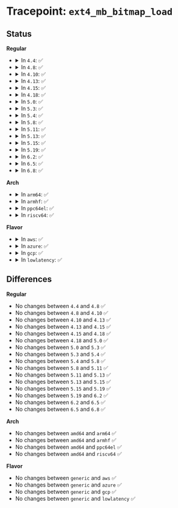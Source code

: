 # Tracepoint: <code>ext4_mb_bitmap_load</code>

## Status
<b>Regular</b>
<ul>
<li>
<details>
<summary>In <code>4.4</code>: ✅</summary>

Event:

```c
struct trace_event_raw_ext4__bitmap_load {
    struct trace_entry ent;
    dev_t dev;
    __u32 group;
    char __data[0];
};
```
Function:

```c
void trace_event_raw_event_ext4__bitmap_load(void *__data, struct super_block *sb, long unsigned int group);
```
</details>
</li>
<li>
<details>
<summary>In <code>4.8</code>: ✅</summary>

Event:

```c
struct trace_event_raw_ext4__bitmap_load {
    struct trace_entry ent;
    dev_t dev;
    __u32 group;
    char __data[0];
};
```
Function:

```c
void trace_event_raw_event_ext4__bitmap_load(void *__data, struct super_block *sb, long unsigned int group);
```
</details>
</li>
<li>
<details>
<summary>In <code>4.10</code>: ✅</summary>

Event:

```c
struct trace_event_raw_ext4__bitmap_load {
    struct trace_entry ent;
    dev_t dev;
    __u32 group;
    char __data[0];
};
```
Function:

```c
void trace_event_raw_event_ext4__bitmap_load(void *__data, struct super_block *sb, long unsigned int group);
```
</details>
</li>
<li>
<details>
<summary>In <code>4.13</code>: ✅</summary>

Event:

```c
struct trace_event_raw_ext4__bitmap_load {
    struct trace_entry ent;
    dev_t dev;
    __u32 group;
    char __data[0];
};
```
Function:

```c
void trace_event_raw_event_ext4__bitmap_load(void *__data, struct super_block *sb, long unsigned int group);
```
</details>
</li>
<li>
<details>
<summary>In <code>4.15</code>: ✅</summary>

Event:

```c
struct trace_event_raw_ext4__bitmap_load {
    struct trace_entry ent;
    dev_t dev;
    __u32 group;
    char __data[0];
};
```
Function:

```c
void trace_event_raw_event_ext4__bitmap_load(void *__data, struct super_block *sb, long unsigned int group);
```
</details>
</li>
<li>
<details>
<summary>In <code>4.18</code>: ✅</summary>

Event:

```c
struct trace_event_raw_ext4__bitmap_load {
    struct trace_entry ent;
    dev_t dev;
    __u32 group;
    char __data[0];
};
```
Function:

```c
void trace_event_raw_event_ext4__bitmap_load(void *__data, struct super_block *sb, long unsigned int group);
```
</details>
</li>
<li>
<details>
<summary>In <code>5.0</code>: ✅</summary>

Event:

```c
struct trace_event_raw_ext4__bitmap_load {
    struct trace_entry ent;
    dev_t dev;
    __u32 group;
    char __data[0];
};
```
Function:

```c
void trace_event_raw_event_ext4__bitmap_load(void *__data, struct super_block *sb, long unsigned int group);
```
</details>
</li>
<li>
<details>
<summary>In <code>5.3</code>: ✅</summary>

Event:

```c
struct trace_event_raw_ext4__bitmap_load {
    struct trace_entry ent;
    dev_t dev;
    __u32 group;
    char __data[0];
};
```
Function:

```c
void trace_event_raw_event_ext4__bitmap_load(void *__data, struct super_block *sb, long unsigned int group);
```
</details>
</li>
<li>
<details>
<summary>In <code>5.4</code>: ✅</summary>

Event:

```c
struct trace_event_raw_ext4__bitmap_load {
    struct trace_entry ent;
    dev_t dev;
    __u32 group;
    char __data[0];
};
```
Function:

```c
void trace_event_raw_event_ext4__bitmap_load(void *__data, struct super_block *sb, long unsigned int group);
```
</details>
</li>
<li>
<details>
<summary>In <code>5.8</code>: ✅</summary>

Event:

```c
struct trace_event_raw_ext4__bitmap_load {
    struct trace_entry ent;
    dev_t dev;
    __u32 group;
    char __data[0];
};
```
Function:

```c
void trace_event_raw_event_ext4__bitmap_load(void *__data, struct super_block *sb, long unsigned int group);
```
</details>
</li>
<li>
<details>
<summary>In <code>5.11</code>: ✅</summary>

Event:

```c
struct trace_event_raw_ext4__bitmap_load {
    struct trace_entry ent;
    dev_t dev;
    __u32 group;
    char __data[0];
};
```
Function:

```c
void trace_event_raw_event_ext4__bitmap_load(void *__data, struct super_block *sb, long unsigned int group);
```
</details>
</li>
<li>
<details>
<summary>In <code>5.13</code>: ✅</summary>

Event:

```c
struct trace_event_raw_ext4__bitmap_load {
    struct trace_entry ent;
    dev_t dev;
    __u32 group;
    char __data[0];
};
```
Function:

```c
void trace_event_raw_event_ext4__bitmap_load(void *__data, struct super_block *sb, long unsigned int group);
```
</details>
</li>
<li>
<details>
<summary>In <code>5.15</code>: ✅</summary>

Event:

```c
struct trace_event_raw_ext4__bitmap_load {
    struct trace_entry ent;
    dev_t dev;
    __u32 group;
    char __data[0];
};
```
Function:

```c
void trace_event_raw_event_ext4__bitmap_load(void *__data, struct super_block *sb, long unsigned int group);
```
</details>
</li>
<li>
<details>
<summary>In <code>5.19</code>: ✅</summary>

Event:

```c
struct trace_event_raw_ext4__bitmap_load {
    struct trace_entry ent;
    dev_t dev;
    __u32 group;
    char __data[0];
};
```
Function:

```c
void trace_event_raw_event_ext4__bitmap_load(void *__data, struct super_block *sb, long unsigned int group);
```
</details>
</li>
<li>
<details>
<summary>In <code>6.2</code>: ✅</summary>

Event:

```c
struct trace_event_raw_ext4__bitmap_load {
    struct trace_entry ent;
    dev_t dev;
    __u32 group;
    char __data[0];
};
```
Function:

```c
void trace_event_raw_event_ext4__bitmap_load(void *__data, struct super_block *sb, long unsigned int group);
```
</details>
</li>
<li>
<details>
<summary>In <code>6.5</code>: ✅</summary>

Event:

```c
struct trace_event_raw_ext4__bitmap_load {
    struct trace_entry ent;
    dev_t dev;
    __u32 group;
    char __data[0];
};
```
Function:

```c
void trace_event_raw_event_ext4__bitmap_load(void *__data, struct super_block *sb, long unsigned int group);
```
</details>
</li>
<li>
<details>
<summary>In <code>6.8</code>: ✅</summary>

Event:

```c
struct trace_event_raw_ext4__bitmap_load {
    struct trace_entry ent;
    dev_t dev;
    __u32 group;
    char __data[0];
};
```
Function:

```c
void trace_event_raw_event_ext4__bitmap_load(void *__data, struct super_block *sb, long unsigned int group);
```
</details>
</li>
</ul>
<b>Arch</b>
<ul>
<li>
<details>
<summary>In <code>arm64</code>: ✅</summary>

Event:

```c
struct trace_event_raw_ext4__bitmap_load {
    struct trace_entry ent;
    dev_t dev;
    __u32 group;
    char __data[0];
};
```
Function:

```c
void trace_event_raw_event_ext4__bitmap_load(void *__data, struct super_block *sb, long unsigned int group);
```
</details>
</li>
<li>
<details>
<summary>In <code>armhf</code>: ✅</summary>

Event:

```c
struct trace_event_raw_ext4__bitmap_load {
    struct trace_entry ent;
    dev_t dev;
    __u32 group;
    char __data[0];
};
```
Function:

```c
void trace_event_raw_event_ext4__bitmap_load(void *__data, struct super_block *sb, long unsigned int group);
```
</details>
</li>
<li>
<details>
<summary>In <code>ppc64el</code>: ✅</summary>

Event:

```c
struct trace_event_raw_ext4__bitmap_load {
    struct trace_entry ent;
    dev_t dev;
    __u32 group;
    char __data[0];
};
```
Function:

```c
void trace_event_raw_event_ext4__bitmap_load(void *__data, struct super_block *sb, long unsigned int group);
```
</details>
</li>
<li>
<details>
<summary>In <code>riscv64</code>: ✅</summary>

Event:

```c
struct trace_event_raw_ext4__bitmap_load {
    struct trace_entry ent;
    dev_t dev;
    __u32 group;
    char __data[0];
};
```
Function:

```c
void trace_event_raw_event_ext4__bitmap_load(void *__data, struct super_block *sb, long unsigned int group);
```
</details>
</li>
</ul>
<b>Flavor</b>
<ul>
<li>
<details>
<summary>In <code>aws</code>: ✅</summary>

Event:

```c
struct trace_event_raw_ext4__bitmap_load {
    struct trace_entry ent;
    dev_t dev;
    __u32 group;
    char __data[0];
};
```
Function:

```c
void trace_event_raw_event_ext4__bitmap_load(void *__data, struct super_block *sb, long unsigned int group);
```
</details>
</li>
<li>
<details>
<summary>In <code>azure</code>: ✅</summary>

Event:

```c
struct trace_event_raw_ext4__bitmap_load {
    struct trace_entry ent;
    dev_t dev;
    __u32 group;
    char __data[0];
};
```
Function:

```c
void trace_event_raw_event_ext4__bitmap_load(void *__data, struct super_block *sb, long unsigned int group);
```
</details>
</li>
<li>
<details>
<summary>In <code>gcp</code>: ✅</summary>

Event:

```c
struct trace_event_raw_ext4__bitmap_load {
    struct trace_entry ent;
    dev_t dev;
    __u32 group;
    char __data[0];
};
```
Function:

```c
void trace_event_raw_event_ext4__bitmap_load(void *__data, struct super_block *sb, long unsigned int group);
```
</details>
</li>
<li>
<details>
<summary>In <code>lowlatency</code>: ✅</summary>

Event:

```c
struct trace_event_raw_ext4__bitmap_load {
    struct trace_entry ent;
    dev_t dev;
    __u32 group;
    char __data[0];
};
```
Function:

```c
void trace_event_raw_event_ext4__bitmap_load(void *__data, struct super_block *sb, long unsigned int group);
```
</details>
</li>
</ul>

## Differences
<b>Regular</b>
<ul>
<li>
No changes between <code>4.4</code> and <code>4.8</code> ✅
</li>
<li>
No changes between <code>4.8</code> and <code>4.10</code> ✅
</li>
<li>
No changes between <code>4.10</code> and <code>4.13</code> ✅
</li>
<li>
No changes between <code>4.13</code> and <code>4.15</code> ✅
</li>
<li>
No changes between <code>4.15</code> and <code>4.18</code> ✅
</li>
<li>
No changes between <code>4.18</code> and <code>5.0</code> ✅
</li>
<li>
No changes between <code>5.0</code> and <code>5.3</code> ✅
</li>
<li>
No changes between <code>5.3</code> and <code>5.4</code> ✅
</li>
<li>
No changes between <code>5.4</code> and <code>5.8</code> ✅
</li>
<li>
No changes between <code>5.8</code> and <code>5.11</code> ✅
</li>
<li>
No changes between <code>5.11</code> and <code>5.13</code> ✅
</li>
<li>
No changes between <code>5.13</code> and <code>5.15</code> ✅
</li>
<li>
No changes between <code>5.15</code> and <code>5.19</code> ✅
</li>
<li>
No changes between <code>5.19</code> and <code>6.2</code> ✅
</li>
<li>
No changes between <code>6.2</code> and <code>6.5</code> ✅
</li>
<li>
No changes between <code>6.5</code> and <code>6.8</code> ✅
</li>
</ul>
<b>Arch</b>
<ul>
<li>
No changes between <code>amd64</code> and <code>arm64</code> ✅
</li>
<li>
No changes between <code>amd64</code> and <code>armhf</code> ✅
</li>
<li>
No changes between <code>amd64</code> and <code>ppc64el</code> ✅
</li>
<li>
No changes between <code>amd64</code> and <code>riscv64</code> ✅
</li>
</ul>
<b>Flavor</b>
<ul>
<li>
No changes between <code>generic</code> and <code>aws</code> ✅
</li>
<li>
No changes between <code>generic</code> and <code>azure</code> ✅
</li>
<li>
No changes between <code>generic</code> and <code>gcp</code> ✅
</li>
<li>
No changes between <code>generic</code> and <code>lowlatency</code> ✅
</li>
</ul>
